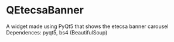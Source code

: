 # QEtecsaBanner
A widget made using PyQt5 that shows the etecsa banner carousel
Dependences: pyqt5, bs4 (BeautifulSoup)
